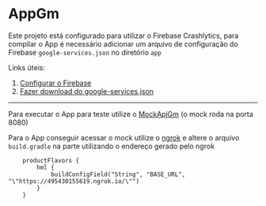 # AppGm

Este projeto está configurado para utilizar o Firebase Crashlytics, para compilar o App é necessário adicionar um arquivo de configuração do Firebase `google-services.json` no diretório `app`

Links úteis:
1. [Configurar o Firebase](https://firebase.google.com/docs/android/setup?authuser=0)
2. [Fazer download do google-services.json](https://support.google.com/firebase/answer/7015592?authuser=0)

___
Para executar o App para teste utilize o [MockApiGm](https://github.com/DenilsonDonolato/MockApiGm) (o mock roda na porta 8080)

Para o App conseguir acessar o mock utilize o [ngrok](https://ngrok.com/) e altere o arquivo `build.gradle` na parte utilizando o endereço gerado pelo ngrok



```
    productFlavors {
        hml {
            buildConfigField("String", "BASE_URL", "\"https://495430155619.ngrok.io/\"")
        }
    }
```
